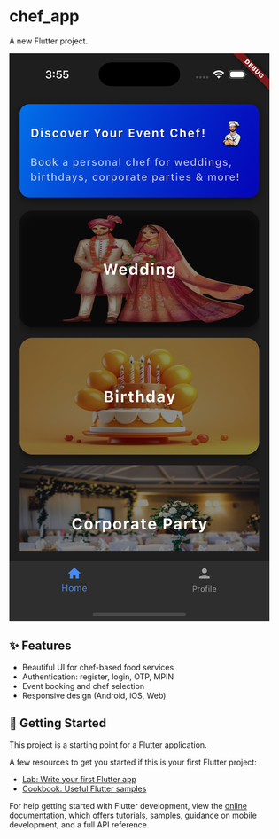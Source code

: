 # chef_app

A new Flutter project.

![App Preview](screenshots/app_preview.png)

## ✨ Features

- Beautiful UI for chef-based food services
- Authentication: register, login, OTP, MPIN
- Event booking and chef selection
- Responsive design (Android, iOS, Web)

## 🚀 Getting Started

This project is a starting point for a Flutter application.

A few resources to get you started if this is your first Flutter project:

- [Lab: Write your first Flutter app](https://docs.flutter.dev/get-started/codelab)
- [Cookbook: Useful Flutter samples](https://docs.flutter.dev/cookbook)

For help getting started with Flutter development, view the
[online documentation](https://docs.flutter.dev/), which offers tutorials,
samples, guidance on mobile development, and a full API reference.

